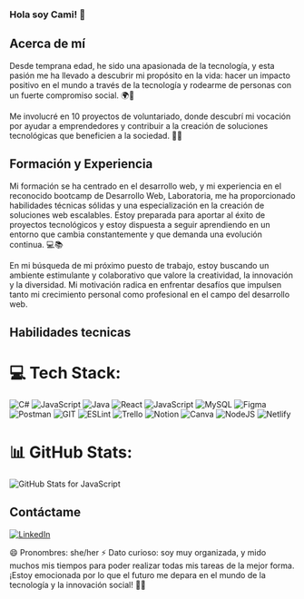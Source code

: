 ### Hola soy Cami! 👋

## Acerca de mí
Desde temprana edad, he sido una apasionada de la tecnología, y esta pasión me ha llevado a descubrir mi propósito en la vida: hacer un impacto positivo en el mundo a través de la tecnología y rodearme de personas con un fuerte compromiso social. 🌍🔌

Me involucré en 10 proyectos de voluntariado, donde descubrí mi vocación por ayudar a emprendedores y contribuir a la creación de soluciones tecnológicas que beneficien a la sociedad. 💪🤝

## Formación y Experiencia
Mi formación se ha centrado en el desarrollo web, y mi experiencia en el reconocido bootcamp de Desarrollo Web, Laboratoria, me ha proporcionado habilidades técnicas sólidas y una especialización en la creación de soluciones web escalables. Estoy preparada para aportar al éxito de proyectos tecnológicos y estoy dispuesta a seguir aprendiendo en un entorno que cambia constantemente y que demanda una evolución continua. 💻📚

En mi búsqueda de mi próximo puesto de trabajo, estoy buscando un ambiente estimulante y colaborativo que valore la creatividad, la innovación y la diversidad. Mi motivación radica en enfrentar desafíos que impulsen tanto mi crecimiento personal como profesional en el campo del desarrollo web.

## Habilidades tecnicas


# 💻 Tech Stack:
![C#](https://img.shields.io/badge/c%23-%23239120.svg?style=for-the-badge&logo=c-sharp&logoColor=white) ![JavaScript](https://img.shields.io/badge/javascript-%23323330.svg?style=for-the-badge&logo=javascript&logoColor=%23F7DF1E) ![Java](https://img.shields.io/badge/java-%23ED8B00.svg?style=for-the-badge&logo=openjdk&logoColor=white) ![React](https://img.shields.io/badge/react-%2320232a.svg?style=for-the-badge&logo=react&logoColor=%2361DAFB) ![JavaScript](https://img.shields.io/badge/javascript-%23323330.svg?style=for-the-badge&logo=javascript&logoColor=%23F7DF1E) ![MySQL](https://img.shields.io/badge/mysql-%2300000f.svg?style=for-the-badge&logo=mysql&logoColor=white) ![Figma](https://img.shields.io/badge/figma-%23F24E1E.svg?style=for-the-badge&logo=figma&logoColor=white) ![Postman](https://img.shields.io/badge/Postman-FF6C37?style=for-the-badge&logo=postman&logoColor=white) ![GIT](https://img.shields.io/badge/Git-fc6d26?style=for-the-badge&logo=git&logoColor=white) ![ESLint](https://img.shields.io/badge/ESLint-4B3263?style=for-the-badge&logo=eslint&logoColor=white) ![Trello](https://img.shields.io/badge/Trello-%23026AA7.svg?style=for-the-badge&logo=Trello&logoColor=white) ![Notion](https://img.shields.io/badge/Notion-%23000000.svg?style=for-the-badge&logo=notion&logoColor=white) ![Canva](https://img.shields.io/badge/Canva-%2300C4CC.svg?style=for-the-badge&logo=Canva&logoColor=white) ![NodeJS](https://img.shields.io/badge/node.js-6DA55F?style=for-the-badge&logo=node.js&logoColor=white) ![Netlify](https://img.shields.io/badge/netlify-%23000000.svg?style=for-the-badge&logo=netlify&logoColor=#00C7B7)
# 📊 GitHub Stats:
![GitHub Stats for JavaScript](https://github-readme-stats.vercel.app/api/top-langs/?username=CAMIANAIS&theme=dark&hide_border=false&include_all_commits=false&count_private=false&layout=compact&langs_count=3&card_width=300)



## Contáctame
[![LinkedIn](https://img.shields.io/badge/LinkedIn-%230077B5.svg?logo=linkedin&logoColor=white)](https://linkedin.com/in/https://www.linkedin.com/in/camila-anais-mamani-cruz/) 

😄 Pronombres: she/her
⚡ Dato curioso: soy muy organizada, y mido muchos mis tiempos para poder realizar todas mis tareas de la mejor forma.
¡Estoy emocionada por lo que el futuro me depara en el mundo de la tecnología y la innovación social! 💫🚀
